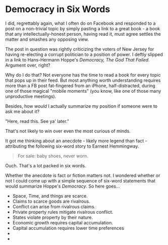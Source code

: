 # Democracy in Six Words

I did, regrettably again, what I often do on Facebook and responded to a post on
a non-trivial topic by simply pasting a link to a great book - a
book that any intellectually-honest person, having read it, must agree settles
the matter and smashes any opposing view.   

The post in question was rightly criticizing the voters of New Jersey for 
having re-electing a corrupt politician to a position of power.  I deftly slipped in
a link to Hans-Hermann Hoppe's *Democracy, The God That Failed*.  Argument over,
right?

Why do I do that? Not everyone has the time to read a book for every topic that
pops up in their feed.  But most anything worth understanding requires more than
a FB post fat-fingered from an iPhone, half-distracted, during one of those 
magical "mobile moments" (you know, like one of those many unproductive meetings).  

Besides, how *would* I actually summarize my position if someone were to ask me about it?  

"Here, read this. See ya' later." 

That's not likely to win over even the most curious of minds. 

It got me thinking about an anecdote - likely more legend than fact - attributing the
following six-word story to Earnest Hemmingway.

> For sale: baby shoes, never worn.

Ouch. That's a lot packed in six words.  

Whether the anecdote is fact or fiction matters not. I wondered whether or not
I could come up with a simple sequence of six-word statements that would 
summarize Hoppe's *Democracy*.  So here goes...


* Space, Time, and things are scarce.
* Claims to scarce goods are rivalrous.
* Conflict can arise from rivalrous claims.
* Private property rules mitigate rivalrous conflict.
* States violate property by their nature.
* Economic growth requires capital accumulation.
* Capital accumulation requires lower time preferences
* 
*




